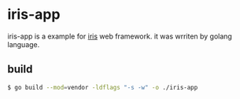 # iris-app 
iris-app is a example for [iris](https://github.com/kataras/iris) web framework.
it was wrriten by golang language.


## build

```sh
$ go build --mod=vendor -ldflags "-s -w" -o ./iris-app 
```

